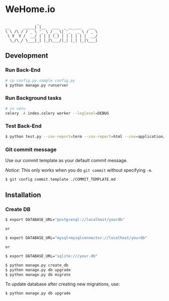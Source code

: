 # WeHome.io 
```
              _
__      _____| |__   ___  _ __ ___   ___
\ \ /\ / / _ \ '_ \ / _ \| '_ ` _ \ / _ \
 \ V  V /  __/ | | | (_) | | | | | |  __/
  \_/\_/ \___|_| |_|\___/|_| |_| |_|\___|
```

## Development

### Run Back-End

```sh
# cp config.py.sample config.py
$ python manage.py runserver
```

### Run Background tasks
```sh
# in venv
celery -A index.celery worker --loglevel=DEBUG
```

### Test Back-End

```sh
$ python test.py --cov-report=term --cov-report=html --cov=application/ tests/
```

### Git commit message
Use our commit template as your default commit message.

*Notice*: This only works when you do `git commit` without specifying `-m`.

```sh
$ git config commit.template ./COMMIT_TEMPLATE.md
```

## Installation

### Create DB
```sh
$ export DATABASE_URL="postgresql://localhost/yourdb"

or

$ export DATABASE_URL="mysql+mysqlconnector://localhost/yourdb"

or

$ export DATABASE_URL="sqlite:///your.db"

$ python manage.py create_db
$ python manage.py db upgrade
$ python manage.py db migrate
```

To update database after creating new migrations, use:

```sh
$ python manage.py db upgrade
```

